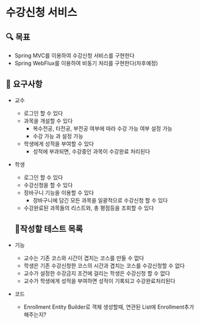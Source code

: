 # 수강신청 서비스 

## 🔍 목표

- Spring MVC를 이용하여 수강신청 서비스를 구현한다
- Spring WebFlux를 이용하여 비동기 처리를 구현한다(차후예정)

## 📮 요구사항
- 교수
  - 로그인 할 수 있다
  - 과목을 개설할 수 있다
    - 복수전공, 타전공, 부전공 여부에 따라 수강 가능 여부 설정 가능
    - 수강 가능 과 설정 가능 
  - 학생에게 성적을 부여할 수 있다
    - 성적에 부과되면, 수강중인 과목이 수강완료 처리된다

- 학생
  - 로그인 할 수 있다
  - 수강신청을 할 수 있다
  - 장바구니 기능을 이용할 수 있다 
    - 장바구니에 담긴 모든 과목을 일괄적으로 수강신청 할 수 있다
  - 수강완료된 과목들의 리스트와, 총 평점등을 조회할 수 있다

  ## 📃작성할 테스트 목록
- 기능 
  - 교수는 기존 코스와 시간이 겹치는 코스를 만들 수 없다
  - 학생은 기존 수강신청한 코스의 시간과 겹치는 코스를 수강신청할 수 없다
  - 교수가 설정한 수강금지 조건에 걸리는 학생은 수강신청 할 수 없다
  - 교수가 학생에게 성적을 부여하면 성적이 기록되고 수강완료처리된다
- 코드 
  - Enrollment Entity Builder로 객체 생성할때, 연관된 List에 Enrollment추가해주는지? 
